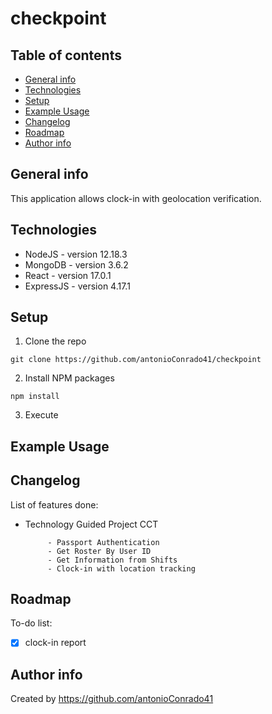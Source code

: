 # checkpoint 

## Table of contents
* [General info](#general-info)
* [Technologies](#technologies)
* [Setup](#setup)
* [Example Usage](#example-usage)
* [Changelog](#changelog)
* [Roadmap](#roadmap)
* [Author info](#author-info)

## General info

This application allows clock-in with geolocation verification.

## Technologies
* NodeJS - version 12.18.3
* MongoDB - version 3.6.2
* React - version 17.0.1
* ExpressJS - version 4.17.1

## Setup
1. Clone the repo

`git clone https://github.com/antonioConrado41/checkpoint`

2. Install NPM packages

`
npm install
`

3. Execute 

## Example Usage


## Changelog
List of features done: 
 * Technology Guided Project CCT  
 
            - Passport Authentication
            - Get Roster By User ID
            - Get Information from Shifts
            - Clock-in with location tracking

## Roadmap
To-do list: 
- [x] clock-in report 


## Author info
Created by https://github.com/antonioConrado41 
